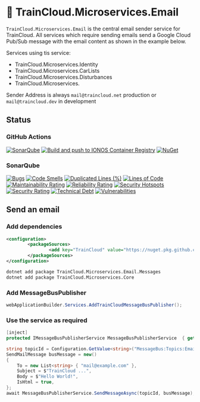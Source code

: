 ﻿# 🚆 TrainCloud.Microservices.Email

`TrainCloud.Microservices.Email` is the central email sender service for TrainCloud. 
All services which require sending emails send a Google Cloud Pub/Sub message with the email content as shown in the example below.

Services using tis service:
* TrainCloud.Microservices.Identity
* TrainCloud.Microservices.CarLists
* TrainCloud.Microservices.Disturbances
* TrainCloud.Microservices.

Sender Address is always `mail@traincloud.net` production or `mail@traincloud.dev` in development

## Status

### GitHub Actions
[![SonarQube](https://github.com/traincloud-net/TrainCloud.Microservices.Storage/actions/workflows/sonarqube.yml/badge.svg)](https://github.com/traincloud-net/TrainCloud.Microservices.Storage/actions/workflows/sonarqube.yml) 
[![Build and push to IONOS Container Registry](https://github.com/traincloud-net/TrainCloud.Microservices.Storage/actions/workflows/ionos-container-registry.yml/badge.svg)](https://github.com/traincloud-net/TrainCloud.Microservices.Storage/actions/workflows/ionos-container-registry.yml)
[![NuGet](https://github.com/traincloud-net/TrainCloud.Microservices.Email/actions/workflows/nuget.yml/badge.svg)](https://github.com/traincloud-net/TrainCloud.Microservices.Email/actions/workflows/nuget.yml) 

### SonarQube
[![Bugs](https://sonarqube.traincloud.dev/api/project_badges/measure?project=TrainCloud.Microservices.Storage&metric=bugs&token=sqb_b2dd53931cbc00d211d421f2fab44261e1a788a7)](https://sonarqube.traincloud.dev/dashboard?id=TrainCloud.Microservices.Storage) 
[![Code Smells](https://sonarqube.traincloud.dev/api/project_badges/measure?project=TrainCloud.Microservices.Storage&metric=code_smells&token=sqb_b2dd53931cbc00d211d421f2fab44261e1a788a7)](https://sonarqube.traincloud.dev/dashboard?id=TrainCloud.Microservices.Storage) 
[![Duplicated Lines (%)](https://sonarqube.traincloud.dev/api/project_badges/measure?project=TrainCloud.Microservices.Storage&metric=duplicated_lines_density&token=sqb_b2dd53931cbc00d211d421f2fab44261e1a788a7)](https://sonarqube.traincloud.dev/dashboard?id=TrainCloud.Microservices.Storage) 
[![Lines of Code](https://sonarqube.traincloud.dev/api/project_badges/measure?project=TrainCloud.Microservices.Storage&metric=ncloc&token=sqb_b2dd53931cbc00d211d421f2fab44261e1a788a7)](https://sonarqube.traincloud.dev/dashboard?id=TrainCloud.Microservices.Storage) 
[![Maintainability Rating](https://sonarqube.traincloud.dev/api/project_badges/measure?project=TrainCloud.Microservices.Storage&metric=sqale_rating&token=sqb_b2dd53931cbc00d211d421f2fab44261e1a788a7)](https://sonarqube.traincloud.dev/dashboard?id=TrainCloud.Microservices.Storage) 
[![Reliability Rating](https://sonarqube.traincloud.dev/api/project_badges/measure?project=TrainCloud.Microservices.Storage&metric=reliability_rating&token=sqb_b2dd53931cbc00d211d421f2fab44261e1a788a7)](https://sonarqube.traincloud.dev/dashboard?id=TrainCloud.Microservices.Storage) 
[![Security Hotspots](https://sonarqube.traincloud.dev/api/project_badges/measure?project=TrainCloud.Microservices.Storage&metric=security_hotspots&token=sqb_b2dd53931cbc00d211d421f2fab44261e1a788a7)](https://sonarqube.traincloud.dev/dashboard?id=TrainCloud.Microservices.Storage) 
[![Security Rating](https://sonarqube.traincloud.dev/api/project_badges/measure?project=TrainCloud.Microservices.Storage&metric=security_rating&token=sqb_b2dd53931cbc00d211d421f2fab44261e1a788a7)](https://sonarqube.traincloud.dev/dashboard?id=TrainCloud.Microservices.Storage) 
[![Technical Debt](https://sonarqube.traincloud.dev/api/project_badges/measure?project=TrainCloud.Microservices.Storage&metric=sqale_index&token=sqb_b2dd53931cbc00d211d421f2fab44261e1a788a7)](https://sonarqube.traincloud.dev/dashboard?id=TrainCloud.Microservices.Storage) 
[![Vulnerabilities](https://sonarqube.traincloud.dev/api/project_badges/measure?project=TrainCloud.Microservices.Storage&metric=vulnerabilities&token=sqb_b2dd53931cbc00d211d421f2fab44261e1a788a7)](https://sonarqube.traincloud.dev/dashboard?id=TrainCloud.Microservices.Storage)


## Send an email 

### Add dependencies

```xml
<configuration>
		<packageSources>
				<add key="TrainCloud" value="https://nuget.pkg.github.com/traincloud-net/index.json" />
		</packageSources>
</configuration>
```

```bash
dotnet add package TrainCloud.Microservices.Email.Messages
dotnet add package TrainCloud.Microservices.Core
```

### Add MessageBusPublisher
```csharp
webApplicationBuilder.Services.AddTrainCloudMessageBusPublisher();
```

### Use the service as required
```csharp
[inject]
protected IMessageBusPublisherService MessageBusPublisherService  { get; init; }
```

```csharp
string topicId = Configuration.GetValue<string>("MessageBus:Topics:Email")!;
SendMailMessage busMessage = new()
{
    To = new List<string> { "mail@example.com" },
    Subject = $"TrainCloud ...",
    Body = $"Hello World!",
    IsHtml = true,
};
await MessageBusPublisherService.SendMessageAsync(topicId, busMessage);
```